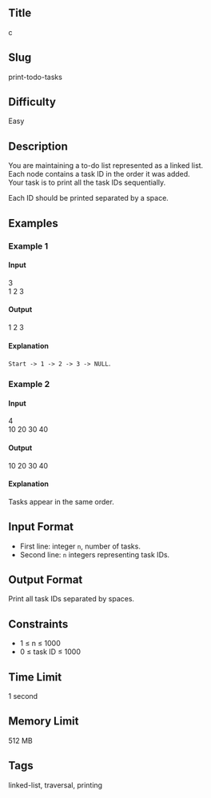 ## Title  

c

## Slug  

print-todo-tasks  

## Difficulty  

Easy  

## Description  

You are maintaining a to-do list represented as a linked list.  
Each node contains a task ID in the order it was added.  
Your task is to print all the task IDs sequentially.  

Each ID should be printed separated by a space.  



## Examples  

### Example 1  

#### Input  
3  
1 2 3  

#### Output  
1 2 3  

#### Explanation  
`Start -> 1 -> 2 -> 3 -> NULL`.  

### Example 2  

#### Input  
4  
10 20 30 40  

#### Output  
10 20 30 40  

#### Explanation  
Tasks appear in the same order.  

## Input Format  

- First line: integer `n`, number of tasks.  
- Second line: `n` integers representing task IDs.  

## Output Format  

Print all task IDs separated by spaces.  

## Constraints  

- 1 ≤ n ≤ 1000  
- 0 ≤ task ID ≤ 1000  

## Time Limit  

1 second  

## Memory Limit  

512 MB  

## Tags  

linked-list, traversal, printing
